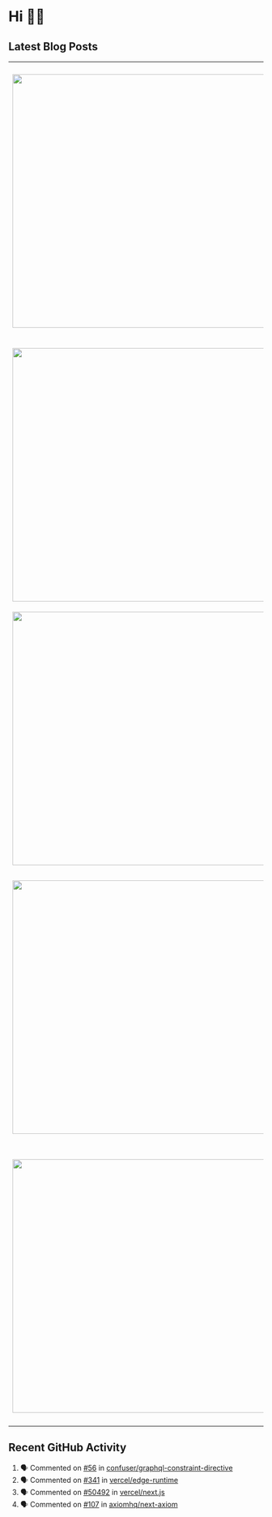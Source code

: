 # Hi 👋🏼

## Latest Blog Posts

<!-- HASHNODE_POSTS:START -->
<table>
	<tr>
			<td><img src="https://cdn.hashnode.com/res/hashnode/image/upload/v1650958446673/FNjp5vVco.jpeg" width="500" height="auto" /></td>
			<td>
				<sup>2023-10-04T07:00:03.115Z</sup><br />
				<b>velit reprehenderit amet sit velit veniam</b>
				<p>Ad voluptate ipsum esse ad veniam tempor velit esse laboris cupidatat Lorem adipisicing elit elit. Duis ea veniam mollit esse excepteur dolor enim ullamco consectetur exercitation occaecat ea elit officia do. Laboris proident ut et proident tempor et...</p>
			</td>
		</tr>
<tr>
			<td><img src="https://cdn.hashnode.com/res/hashnode/image/upload/v1650958446673/FNjp5vVco.jpeg" width="500" height="auto" /></td>
			<td>
				<sup>2023-09-18T15:13:21.088Z</sup><br />
				<b>ipsum ex culpa excepteur esse nisi</b>
				<p>Non excepteur elit voluptate enim dolore ullamco excepteur laborum. Non pariatur est ea sint nulla pariatur aliquip est proident labore Lorem nulla voluptate Lorem nostrud. Tempor ad tempor adipisicing anim enim enim eu nisi aute. Tempor nisi et ea n...</p>
			</td>
		</tr>
<tr>
			<td><img src="https://cdn.hashnode.com/res/hashnode/image-dev/stock/unsplash/n8Qb1ZAkK88/upload/0531a5ebc690695977a81eb96941523d.jpeg" width="500" height="auto" /></td>
			<td>
				<sup>2023-09-18T11:36:03.579Z</sup><br />
				<b>sunt sunt consectetur sunt quis nostrud</b>
				<p>Et id eiusmod reprehenderit ex excepteur. Velit id laborum pariatur sint sit enim sunt occaecat reprehenderit. Ullamco incididunt irure sit aliqua ut cupidatat duis incididunt aute nulla velit officia ullamco nisi. Laborum ex fugiat do elit officia a...</p>
			</td>
		</tr>
<tr>
			<td><img src="https://cdn.hashnode.com/res/hashnode/image/upload/v1650958064619/OZIlB7YIy.jpeg" width="500" height="auto" /></td>
			<td>
				<sup>2023-09-18T08:02:30.432Z</sup><br />
				<b>Lorem exercitation proident aliqua deserunt ad</b>
				<p>Irure minim nulla pariatur aliqua duis ex non eu aute et cillum qui ea do. Id eu laboris duis sint magna nostrud cupidatat enim amet ad exercitation voluptate. Magna elit tempor aute aliqua nostrud et dolor. Laborum incididunt reprehenderit sint cupi...</p>
			</td>
		</tr>
<tr>
			<td><img src="https://cdn.hashnode.com/res/hashnode/image/upload/v1650958446673/FNjp5vVco.jpeg" width="500" height="auto" /></td>
			<td>
				<sup>2023-09-11T11:32:29.632Z</sup><br />
				<b>non nostrud magna laborum nulla laborum</b>
				<p>Esse est aliquip non minim enim fugiat consectetur nostrud dolor veniam. Qui amet labore tempor exercitation ullamco laborum aliqua ut nulla ex amet. Consequat deserunt exercitation consequat laboris ad est aliqua anim enim. Sit Lorem consectetur ad ...</p>
			</td>
		</tr>
</table>
<!-- HASHNODE_POSTS:END -->

## Recent GitHub Activity

<!--START_SECTION:activity-->
1. 🗣 Commented on [#56](https://github.com/confuser/graphql-constraint-directive/issues/56) in [confuser/graphql-constraint-directive](https://github.com/confuser/graphql-constraint-directive)
2. 🗣 Commented on [#341](https://github.com/vercel/edge-runtime/issues/341) in [vercel/edge-runtime](https://github.com/vercel/edge-runtime)
3. 🗣 Commented on [#50492](https://github.com/vercel/next.js/issues/50492) in [vercel/next.js](https://github.com/vercel/next.js)
4. 🗣 Commented on [#107](https://github.com/axiomhq/next-axiom/issues/107) in [axiomhq/next-axiom](https://github.com/axiomhq/next-axiom)
<!--END_SECTION:activity-->
